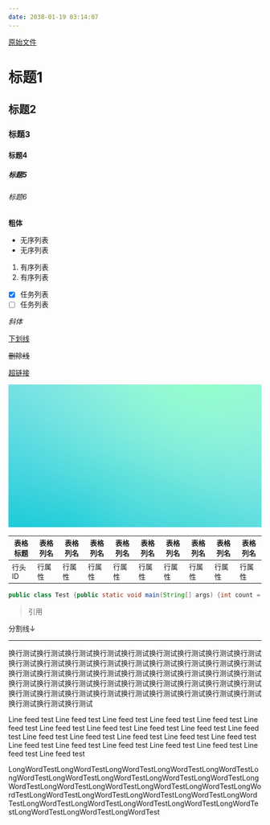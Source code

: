 ```yaml
---
date: 2038-01-19 03:14:07
---
```

<a charset="utf-8" href="https://raw.githubusercontent.com/lisnote/lisnote.github.io/dev/articles/markdown基础语法与测试.md">原始文件</a>

# 标题1

## 标题2

### 标题3

#### 标题4

##### 标题5

###### 标题6

**粗体**

* 无序列表
* 无序列表

1. 有序列表
2. 有序列表

- [x] 任务列表
- [ ] 任务列表

*斜体*

<u>下划线</u>

~~删除线~~

[超链接](https://lisnote.com)

![图片](assets/markdown基础语法与测试.md/background.jpg)

| 表格标题 | 表格列名 | 表格列名 | 表格列名 | 表格列名 | 表格列名 | 表格列名 | 表格列名 | 表格列名 | 表格列名 |
| -------- | -------- | -------- | -------- | -------- | -------- | -------- | -------- | -------- | -------- |
| 行头ID   | 行属性   | 行属性   | 行属性   | 行属性   | 行属性   | 行属性   | 行属性   | 行属性   | 行属性   |

```java
public class Test {public static void main(String[] args) {int count = 0;for (int num = 0; num < Math.pow(3, 4); num++) {Set<Integer> set = new HashSet<>();for (int base = (int)Math.pow(3,3);base>=1;base/=3){set.add(num/base%3);}if (set.size() == 3) count++;}System.out.println(count+" "+Math.pow(3,4));}}
```

> 引用

分割线↓

---

 

换行测试换行测试换行测试换行测试换行测试换行测试换行测试换行测试换行测试换行测试换行测试换行测试换行测试换行测试换行测试换行测试换行测试换行测试换行测试换行测试换行测试换行测试换行测试换行测试换行测试换行测试换行测试换行测试换行测试换行测试换行测试换行测试换行测试换行测试换行测试换行测试换行测试换行测试换行测试换行测试换行测试换行测试换行测试换行测试换行测试换行测试换行测试换行测试

Line feed test Line feed test Line feed test Line feed test Line feed test Line feed test Line feed test Line feed test Line feed test Line feed test Line feed test Line feed test Line feed test Line feed test Line feed test Line feed test Line feed test Line feed test Line feed test Line feed test Line feed test Line feed test Line feed test 

LongWordTestLongWordTestLongWordTestLongWordTestLongWordTestLongWordTestLongWordTestLongWordTestLongWordTestLongWordTestLongWordTestLongWordTestLongWordTestLongWordTestLongWordTestLongWordTestLongWordTestLongWordTestLongWordTestLongWordTestLongWordTestLongWordTestLongWordTestLongWordTestLongWordTestLongWordTestLongWordTestLongWordTestLongWordTest
